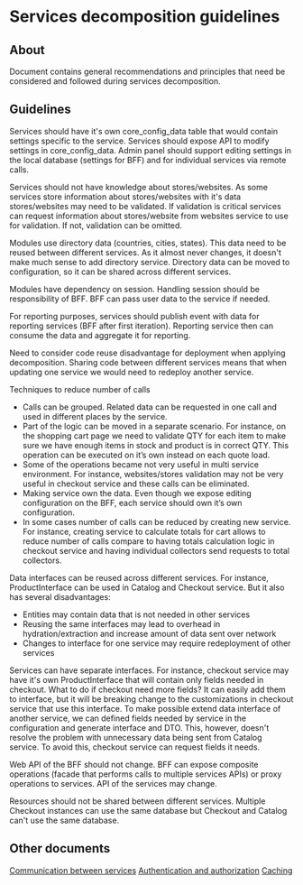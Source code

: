 # Services decomposition guidelines

## About

Document contains general recommendations and principles that need be considered and followed during services decomposition.

## Guidelines

Services should have it's own core_config_data table that would contain settings specific to the service. Services should expose API to modify settings in core_config_data. Admin panel should support editing settings in the local database (settings for BFF) and for individual services via remote calls.

Services should not have knowledge about stores/websites. As some services store information about stores/websites with it's data stores/websites may need to be validated. If validation is critical services can request information about stores/website from websites service to use for validation. If not, validation can be omitted.

Modules use directory data (countries, cities, states). This data need to be reused between different services. As it almost never changes, it doesn't make much sense to add directory service. Directory data can be moved to configuration, so it can be shared across different services.

Modules have dependency on session. Handling session should be responsibility of BFF. BFF can pass user data to the service if needed.

For reporting purposes, services should publish event with data for reporting services (BFF after first iteration). Reporting service then can consume the data and aggregate it for reporting.

Need to consider code reuse disadvantage for deployment when applying decomposition. Sharing code between different services means that when updating one service we would need to redeploy another service.

Techniques to reduce number of calls
* Calls can be grouped. Related data can be requested in one call and used in different places by the service.
* Part of the logic can be moved in a separate scenario. For instance, on the shopping cart page we need to validate QTY for each item to make sure we have enough items in stock and product is in correct QTY. This operation can be executed on it’s own instead on each quote load.
* Some of the operations became not very useful in multi service environment. For instance, websites/stores validation may not be very useful in checkout service and these calls can be eliminated.
* Making service own the data. Even though we expose editing configuration on the BFF, each service should own it’s own configuration.
* In some cases number of calls can be reduced by creating new service. For instance, creating service to calculate totals for cart allows to reduce number of calls compare to having totals calculation logic in checkout service and having individual collectors send requests to total collectors.

Data interfaces can be reused across different services. For instance, ProductInterface can be used in Catalog and Checkout service. But it also has several disadvantages:
* Entities may contain data that is not needed in other services
* Reusing the same interfaces may lead to overhead in hydration/extraction and increase amount of data sent over network
* Changes to interface for one service may require redeployment of other services

Services can have separate interfaces. For instance, checkout service may have it's own ProductInterface that will contain only fields needed in checkout. What to do if checkout need more fields? It can easily add them to interface, but it will be breaking change to the customizations in checkout service that use this interface. To make possible extend data interface of another service, we can defined fields needed by service in the configuration and generate interface and DTO. This, however, doesn't resolve the problem with unnecessary data being sent from Catalog service. To avoid this, checkout service can request fields it needs.

Web API of the BFF should not change. BFF can expose composite operations (facade that performs calls to multiple services APIs) or proxy operations to services. API of the services may change.

Resources should not be shared between different services. Multiple Checkout instances can use the same database but Checkout and Catalog can't use the same database.

## Other documents
[Communication between services](https://github.com/magento/architecture/pull/50)
[Authentication and authorization](https://github.com/magento/architecture/pull/48)
[Caching](https://github.com/magento/architecture/pull/52)
